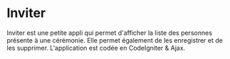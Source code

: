# Inviter
Inviter est une petite appli qui permet d'afficher la liste des personnes présente à une cérémonie. Elle permet également de les enregistrer et de les supprimer. L'application est codée en CodeIgniter &amp; Ajax.

